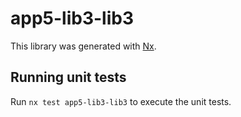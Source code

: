 # app5-lib3-lib3

This library was generated with [Nx](https://nx.dev).

## Running unit tests

Run `nx test app5-lib3-lib3` to execute the unit tests.
